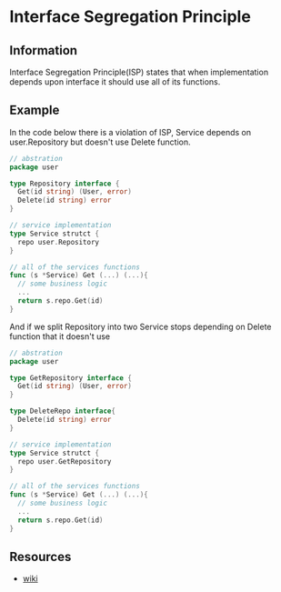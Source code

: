 # Interface Segregation Principle

## Information

Interface Segregation Principle(ISP) states that when implementation depends upon interface it should use all of its functions.

## Example

In the code below there is a violation of ISP, Service depends on user.Repository but doesn't use Delete function.

```go 
// abstration
package user

type Repository interface {
  Get(id string) (User, error)
  Delete(id string) error
}
```

```go
// service implementation
type Service strutct {
  repo user.Repository
}

// all of the services functions
func (s *Service) Get (...) (...){
  // some business logic
  ...
  return s.repo.Get(id)
}
```

And if we split Repository into two Service stops depending on Delete function that it doesn't use

```go 
// abstration
package user

type GetRepository interface {
  Get(id string) (User, error)
}

type DeleteRepo interface{
  Delete(id string) error
}

```
```go
// service implementation
type Service strutct {
  repo user.GetRepository
}

// all of the services functions
func (s *Service) Get (...) (...){
  // some business logic
  ...
  return s.repo.Get(id)
}
```

## Resources

- [wiki](https://en.wikipedia.org/wiki/Interface_segregation_principle)
